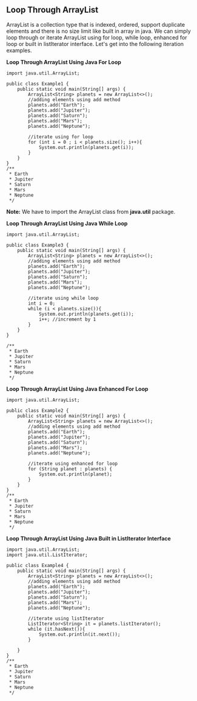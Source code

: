 ## Loop Through ArrayList

ArrayList is a collection type that is indexed, ordered, support duplicate elements and there is no size limit like built in array in java. We can simply loop through or iterate ArrayList using for loop, while loop, enhanced for loop or built in listIterator interface. Let's get into the following iteration examples.

**Loop Through ArrayList Using Java For Loop**

```
import java.util.ArrayList;

public class Example1 {
    public static void main(String[] args) {
        ArrayList<String> planets = new ArrayList<>();
        //adding elements using add method
        planets.add("Earth");
        planets.add("Jupiter");
        planets.add("Saturn");
        planets.add("Mars");
        planets.add("Neptune");

        //iterate using for loop
        for (int i = 0 ; i < planets.size(); i++){
            System.out.println(planets.get(i));
        }
    }
}
/**
 * Earth
 * Jupiter
 * Saturn
 * Mars
 * Neptune
 */
```

**Note:** We have to import the ArrayList class from **java.util** package.


**Loop Through ArrayList Using Java While Loop**

```
import java.util.ArrayList;

public class Example3 {
    public static void main(String[] args) {
        ArrayList<String> planets = new ArrayList<>();
        //adding elements using add method
        planets.add("Earth");
        planets.add("Jupiter");
        planets.add("Saturn");
        planets.add("Mars");
        planets.add("Neptune");
        
        //iterate using while loop
        int i = 0;
        while (i < planets.size()){
            System.out.println(planets.get(i));
            i++; //increment by 1
        }
    }
}

/**
 * Earth
 * Jupiter
 * Saturn
 * Mars
 * Neptune
 */
```


**Loop Through ArrayList Using Java Enhanced For Loop**

```
import java.util.ArrayList;

public class Example2 {
    public static void main(String[] args) {
        ArrayList<String> planets = new ArrayList<>();
        //adding elements using add method
        planets.add("Earth");
        planets.add("Jupiter");
        planets.add("Saturn");
        planets.add("Mars");
        planets.add("Neptune");

        //iterate using enhanced for loop
        for (String planet : planets) {
            System.out.println(planet);
        }
    }
}
/**
 * Earth
 * Jupiter
 * Saturn
 * Mars
 * Neptune
 */
```

**Loop Through ArrayList Using Java Built in ListIterator Interface**

```
import java.util.ArrayList;
import java.util.ListIterator;

public class Example4 {
    public static void main(String[] args) {
        ArrayList<String> planets = new ArrayList<>();
        //adding elements using add method
        planets.add("Earth");
        planets.add("Jupiter");
        planets.add("Saturn");
        planets.add("Mars");
        planets.add("Neptune");

        //iterate using listIterator
        ListIterator<String> it = planets.listIterator();
        while (it.hasNext()){
            System.out.println(it.next());
        }

    }
}
/**
 * Earth
 * Jupiter
 * Saturn
 * Mars
 * Neptune
 */
```